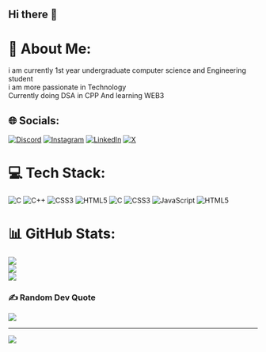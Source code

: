 ## Hi there 👋

# 💫 About Me:
i am currently 1st year undergraduate  computer science and Engineering student<br>i am more passionate in Technology<br>Currently doing DSA in CPP And learning WEB3


## 🌐 Socials:
[![Discord](https://img.shields.io/badge/Discord-%237289DA.svg?logo=discord&logoColor=white)](https://discord.gg/roshanyadav5268)  [![Instagram](https://img.shields.io/badge/Instagram-%23E4405F.svg?logo=Instagram&logoColor=white)](https://instagram.com/roshanyadav_02) [![LinkedIn](https://img.shields.io/badge/LinkedIn-%230077B5.svg?logo=linkedin&logoColor=white)](https://linkedin.com/in/https://www.linkedin.com/in/roshankumaryadav-/) [![X](https://img.shields.io/badge/X-black.svg?logo=X&logoColor=white)](https://x.com/Roshanyadav2456) 

# 💻 Tech Stack:
![C](https://img.shields.io/badge/c-%2300599C.svg?style=for-the-badge&logo=c&logoColor=white) ![C++](https://img.shields.io/badge/c++-%2300599C.svg?style=for-the-badge&logo=c%2B%2B&logoColor=white) ![CSS3](https://img.shields.io/badge/css3-%231572B6.svg?style=for-the-badge&logo=css3&logoColor=white) ![HTML5](https://img.shields.io/badge/html5-%23E34F26.svg?style=for-the-badge&logo=html5&logoColor=white) ![C](https://img.shields.io/badge/c-%2300599C.svg?style=for-the-badge&logo=c&logoColor=white) ![CSS3](https://img.shields.io/badge/css3-%231572B6.svg?style=for-the-badge&logo=css3&logoColor=white) ![JavaScript](https://img.shields.io/badge/javascript-%23323330.svg?style=for-the-badge&logo=javascript&logoColor=%23F7DF1E) ![HTML5](https://img.shields.io/badge/html5-%23E34F26.svg?style=for-the-badge&logo=html5&logoColor=white)
# 📊 GitHub Stats:
![](https://github-readme-stats.vercel.app/api?username=RoshanKumar9421&theme=dark&hide_border=false&include_all_commits=true&count_private=false)<br/>
![](https://github-readme-streak-stats.herokuapp.com/?user=RoshanKumar9421&theme=dark&hide_border=false)<br/>
![](https://github-readme-stats.vercel.app/api/top-langs/?username=RoshanKumar9421&theme=dark&hide_border=false&include_all_commits=true&count_private=false&layout=compact)

### ✍️ Random Dev Quote
![](https://quotes-github-readme.vercel.app/api?type=horizontal&theme=radical)

---
[![](https://visitcount.itsvg.in/api?id=RoshanKumar9421&icon=0&color=0)](https://visitcount.itsvg.in)

<!-- Proudly created with GPRM ( https://gprm.itsvg.in ) -->

<!--
**RoshanKumar9421/RoshanKumar9421** is a ✨ _special_ ✨ repository because its `README.md` (this file) appears on your GitHub profile.

Here are some ideas to get you started:

- 🔭 I’m currently working on ...
- 🌱 I’m currently learning ...
- 👯 I’m looking to collaborate on ...
- 🤔 I’m looking for help with ...
- 💬 Ask me about ...
- 📫 How to reach me: ...
- 😄 Pronouns: ...
- ⚡ Fun fact: ...
-->
